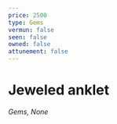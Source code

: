 ```yaml
---
price: 2500
type: Gems
vermun: false
seen: false
owned: false
attunement: false
---
```

# Jeweled anklet

*Gems, None*